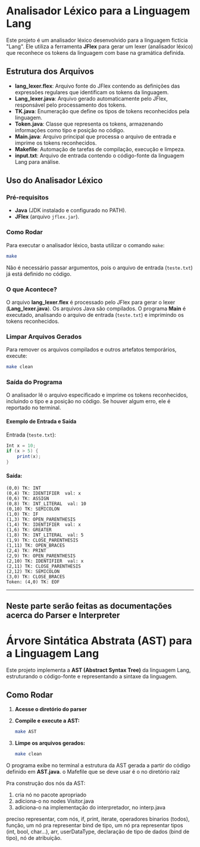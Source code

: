 # Analisador Léxico para a Linguagem Lang

Este projeto é um analisador léxico desenvolvido para a linguagem fictícia "Lang". Ele utiliza a ferramenta **JFlex** para gerar um lexer (analisador léxico) que reconhece os tokens da linguagem com base na gramática definida.

## Estrutura dos Arquivos

- **lang_lexer.flex**: Arquivo fonte do JFlex contendo as definições das expressões regulares que identificam os tokens da linguagem.
- **Lang_lexer.java**: Arquivo gerado automaticamente pelo JFlex, responsável pelo processamento dos tokens.
- **TK.java**: Enumeração que define os tipos de tokens reconhecidos pela linguagem.
- **Token.java**: Classe que representa os tokens, armazenando informações como tipo e posição no código.
- **Main.java**: Arquivo principal que processa o arquivo de entrada e imprime os tokens reconhecidos.
- **Makefile**: Automação de tarefas de compilação, execução e limpeza.
- **input.txt**: Arquivo de entrada contendo o código-fonte da linguagem Lang para análise.

## Uso do Analisador Léxico

### Pré-requisitos
- **Java** (JDK instalado e configurado no PATH).
- **JFlex** (arquivo `jflex.jar`).

### Como Rodar
Para executar o analisador léxico, basta utilizar o comando `make`:

```bash
make 
```
Não é necessário passar argumentos, pois o arquivo de entrada (`teste.txt`) já está definido no código.

### O que Acontece?
O arquivo **lang_lexer.flex** é processado pelo JFlex para gerar o lexer (**Lang_lexer.java**).
Os arquivos Java são compilados.
O programa **Main** é executado, analisando o arquivo de entrada (`teste.txt`) e imprimindo os tokens reconhecidos.

### Limpar Arquivos Gerados
Para remover os arquivos compilados e outros artefatos temporários, execute:
    
```bash
make clean
```

### Saída do Programa
O analisador lê o arquivo especificado e imprime os tokens reconhecidos, incluindo o tipo e a posição no código. Se houver algum erro, ele é reportado no terminal.

#### Exemplo de Entrada e Saída
Entrada (`teste.txt`):
```java
Int x = 10;
if (x > 5) {
    print(x);
}
```

#### Saída:
```
(0,0) TK: INT
(0,4) TK: IDENTIFIER  val: x
(0,6) TK: ASSIGN
(0,8) TK: INT_LITERAL  val: 10
(0,10) TK: SEMICOLON
(1,0) TK: IF
(1,3) TK: OPEN_PARENTHESIS
(1,4) TK: IDENTIFIER  val: x
(1,6) TK: GREATER
(1,8) TK: INT_LITERAL  val: 5
(1,9) TK: CLOSE_PARENTHESIS
(1,11) TK: OPEN_BRACES
(2,4) TK: PRINT
(2,9) TK: OPEN_PARENTHESIS
(2,10) TK: IDENTIFIER  val: x
(2,11) TK: CLOSE_PARENTHESIS
(2,12) TK: SEMICOLON
(3,0) TK: CLOSE_BRACES
Token: (4,0) TK: EOF
```

---
## Neste parte serão feitas as documentações acerca do Parser e Interpreter

# **Árvore Sintática Abstrata (AST) para a Linguagem Lang**  

Este projeto implementa a **AST (Abstract Syntax Tree)** da linguagem Lang, estruturando o código-fonte e representando a sintaxe da linguagem.  

## **Como Rodar**  

1. **Acesse o diretório do parser**  

2. **Compile e execute a AST:**  
   ```bash
   make AST
   ```

3. **Limpe os arquivos gerados:**  
   ```bash
   make clean
   ```  

O programa exibe no terminal a estrutura da AST gerada a partir do código definido em **AST.java**.
o Mafefile que se deve usar é o no diretório raíz


Pra construção dos nós da AST:
1. cria nó no pacote apropriado
2. adiciona-o no nodes Visitor.java
3. adiciona-o na implementação do interpretador, no interp.java


preciso representar, com nós, if, print, iterate, operadores binarios (todos), função, um nó pra representar bind de tipo, um nó pra representar
tipos (int, bool, char...), arr, userDataType, declaração de tipo de dados (bind de tipo), nó de atribuição.